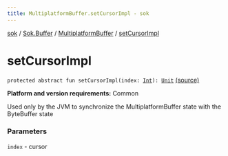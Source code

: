 ```yaml
---
title: MultiplatformBuffer.setCursorImpl - sok
---
```


[sok](../../index.html) / [Sok.Buffer](../index.html) / [MultiplatformBuffer](index.html) / [setCursorImpl](./set-cursor-impl.html)

# setCursorImpl

`protected abstract fun setCursorImpl(index: `[`Int`](https://kotlinlang.org/api/latest/jvm/stdlib/kotlin/-int/index.html)`): `[`Unit`](https://kotlinlang.org/api/latest/jvm/stdlib/kotlin/-unit/index.html) [(source)](https://github.com/SeekDaSky/Sok/tree/master/common/sok-common/src/Sok/Buffer/MultiplatformBuffer.kt#L431)

**Platform and version requirements:** Common

Used only by the JVM to synchronize the MultiplatformBuffer state with the ByteBuffer state

### Parameters

`index` - cursor